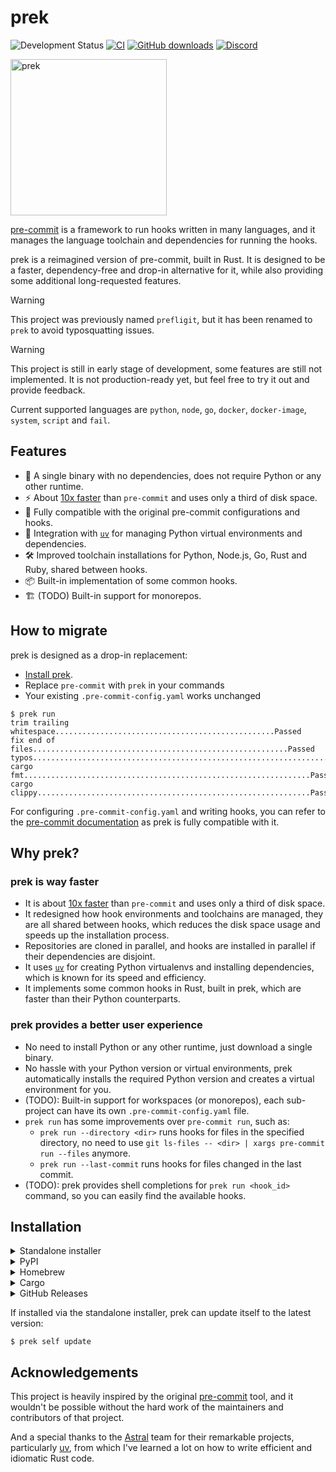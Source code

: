# prek

![Development Status](https://img.shields.io/badge/Development-Early_Stage-yellowgreen)
[![CI](https://github.com/j178/prek/actions/workflows/ci.yml/badge.svg)](https://github.com/j178/prek/actions/workflows/ci.yml)
[![GitHub downloads](https://img.shields.io/github/downloads/j178/prek/total?&logo=github)](https://github.com/j178/prek/releases)
[![Discord](https://img.shields.io/discord/1403581202102878289?label=discord&logo=discord)](https://discord.gg/3NRJUqJz86)

<img width="250" alt="prek" src="https://github.com/user-attachments/assets/3a87815a-9f3c-48e7-8c1d-384b07ad3b35" />

[pre-commit](https://pre-commit.com/) is a framework to run hooks written in many languages, and it manages the
language toolchain and dependencies for running the hooks.

prek is a reimagined version of pre-commit, built in Rust.
It is designed to be a faster, dependency-free and drop-in alternative for it,
while also providing some additional long-requested features.

> [!WARNING]
> This project was previously named `prefligit`, but it has been renamed to `prek` to avoid typosquatting issues.

> [!WARNING]
> This project is still in early stage of development, some features are still not implemented.
> It is not production-ready yet, but feel free to try it out and provide feedback.
>
> Current supported languages are `python`, `node`, `go`, `docker`, `docker-image`, `system`, `script` and `fail`.

## Features

- 🚀 A single binary with no dependencies, does not require Python or any other runtime.
- ⚡ About [10x faster](https://github.com/j178/prek/blob/master/BENCHMARK.md) than `pre-commit` and uses only a third of disk space.
- 🔄 Fully compatible with the original pre-commit configurations and hooks.
- 🐍 Integration with [`uv`](https://github.com/astral-sh/uv) for managing Python virtual environments and dependencies.
- 🛠️ Improved toolchain installations for Python, Node.js, Go, Rust and Ruby, shared between hooks.
- 📦 Built-in implementation of some common hooks.
- 🏗️ (TODO) Built-in support for monorepos.

## How to migrate

prek is designed as a drop-in replacement:

- [Install prek](#installation).
- Replace `pre-commit` with `prek` in your commands
- Your existing `.pre-commit-config.yaml` works unchanged

```console
$ prek run
trim trailing whitespace.................................................Passed
fix end of files.........................................................Passed
typos....................................................................Passed
cargo fmt................................................................Passed
cargo clippy.............................................................Passed
```

For configuring `.pre-commit-config.yaml` and writing hooks, you can refer to the [pre-commit documentation](https://pre-commit.com/) as prek is fully compatible with it.

## Why prek?

### prek is way faster

- It is about [10x faster](https://github.com/j178/prek/blob/master/BENCHMARK.md) than `pre-commit` and uses only a third of disk space.
- It redesigned how hook environments and toolchains are managed, they are all shared between hooks, which reduces the disk space usage and speeds up the installation process.
- Repositories are cloned in parallel, and hooks are installed in parallel if their dependencies are disjoint.
- It uses [`uv`](https://github.com/astral-sh/uv) for creating Python virtualenvs and installing dependencies, which is known for its speed and efficiency.
- It implements some common hooks in Rust, built in prek, which are faster than their Python counterparts.

### prek provides a better user experience

- No need to install Python or any other runtime, just download a single binary.
- No hassle with your Python version or virtual environments, prek automatically installs the required Python version and creates a virtual environment for you.
- (TODO): Built-in support for workspaces (or monorepos), each sub-project can have its own `.pre-commit-config.yaml` file.
- `prek run` has some improvements over `pre-commit run`, such as:
    - `prek run --directory <dir>` runs hooks for files in the specified directory, no need to use `git ls-files -- <dir> | xargs pre-commit run --files` anymore.
    - `prek run --last-commit` runs hooks for files changed in the last commit.
- (TODO): prek provides shell completions for `prek run <hook_id>` command, so you can easily find the available hooks.

## Installation

<details>
<summary>Standalone installer</summary>

prek provides a standalone installer script to download and install the tool:

```console
# On Linux and macOS
curl --proto '=https' --tlsv1.2 -LsSf https://github.com/j178/prek/releases/download/v0.0.23/prek-installer.sh | sh

# On Windows
powershell -ExecutionPolicy ByPass -c "irm https://github.com/j178/prek/releases/download/v0.0.23/prek-installer.ps1 | iex"
```
</details>

<details>
<summary>PyPI</summary>

prek is published as Python binary wheel to PyPI, you can install it using `pip`, `uv` (recommended), or `pipx`:

```console
pip install prek

# or

uv tool install prek

# or

pipx install prek
```
</details>

<details>
<summary>Homebrew</summary>

```console
brew install prek
```
</details>

<details>
<summary>Cargo</summary>

Build from source using Cargo:

```console
cargo install --locked --git https://github.com/j178/prek
```
</details>

<details>
<summary>GitHub Releases</summary>

prek release artifacts can be downloaded directly from the [GitHub releases](https://github.com/j178/prekprek/releases).
</details>

If installed via the standalone installer, prek can update itself to the latest version:

```console
$ prek self update
```

## Acknowledgements

This project is heavily inspired by the original [pre-commit](https://pre-commit.com/) tool, and it wouldn't be possible without the hard work
of the maintainers and contributors of that project.

And a special thanks to the [Astral](https://github.com/astral-sh) team for their remarkable projects, particularly [uv](https://github.com/astral-sh/uv),
from which I've learned a lot on how to write efficient and idiomatic Rust code.
